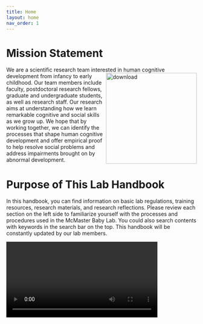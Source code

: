```yaml
---
title: Home
layout: home
nav_order: 1
---
```


# Mission Statement 

We are a scientific research team interested in human cognitive <img src="https://user-images.githubusercontent.com/132396918/236883695-aae59891-217b-4a18-95cb-3b4e1c132605.png" alt="download" align="right" width="240"/> development from infancy to early childhood. Our team members include faculty, postdoctoral research fellows, graduate and undergraduate students, as well as research staff. Our research aims at understanding how we learn remarkable cognitive and social skills as we grow up. We hope that by working together, we can identify the processes that shape human cognitive development and offer empirical proof to help resolve social problems and address impairments brought on by abnormal development. 

# Purpose of This Lab Handbook

In this handbook, you can find information on basic lab regulations, training resources, research materials, and research reflections. Please review each section on the left side to familiarize yourself with the processes and procedures used in the McMaster Baby Lab. You could also search contents with keywords in the search bar on the top. This handbook will be constantly updated by our lab members.

 <!-- <video src="assets/videos/dense2900to3100_deeplab_full_RLOF.mp4" align="right" width="480" type="video/mp4" autoplay=True></video> -->

<video height="200" controls="controls" onclick="this.play();arguments[0].preventDefault();">
 <source type="video/webm" src="assets/videos/dense2900to3100_deeplab_full_RLOF.mp4">
</video>